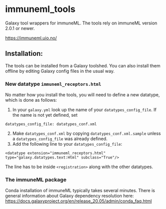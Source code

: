 # immuneml_tools
Galaxy tool wrappers for immuneML. The tools rely on immuneML version 2.0.1 or newer.

https://immuneml.uio.no/

## Installation:
The tools can be installed from a Galaxy toolshed. You can also install them offline by editing Galaxy config files in the usual way.

### New datatype `immuneml_receptors.html`
No matter how you install the tools, you will need to define a new datatype, which is done as follows:

1. In your `galaxy.yml` look up the name of your `datatypes_config_file`. If the name is not yet defined, set
```
datatypes_config_file: datatypes_conf.xml
```
2. Make `datatypes_conf.xml` by copying `datatypes_conf.xml.sample` unless a `datatypes_config_file` was already defined.
3. Add the following line to your `datatypes_config_file`:
```
<datatype extension="immuneml_receptors.html" type="galaxy.datatypes.text:Html" subclass="True"/>
```
The line has to be inside `<registration>` along with the other datatypes.

### The immuneML package
Conda installation of immuneML typically takes several minutes. There is general information about Galaxy dependency resolution here: https://docs.galaxyproject.org/en/release_20.05/admin/conda_faq.html 

